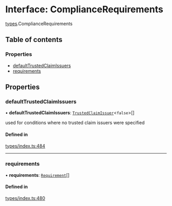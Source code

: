 # Interface: ComplianceRequirements

[types](../wiki/types).ComplianceRequirements

## Table of contents

### Properties

- [defaultTrustedClaimIssuers](../wiki/types.ComplianceRequirements#defaulttrustedclaimissuers)
- [requirements](../wiki/types.ComplianceRequirements#requirements)

## Properties

### defaultTrustedClaimIssuers

• **defaultTrustedClaimIssuers**: [`TrustedClaimIssuer`](../wiki/types.TrustedClaimIssuer)<``false``\>[]

used for conditions where no trusted claim issuers were specified

#### Defined in

[types/index.ts:484](https://github.com/PolymeshAssociation/polymesh-sdk/blob/46129005/src/types/index.ts#L484)

___

### requirements

• **requirements**: [`Requirement`](../wiki/types.Requirement)[]

#### Defined in

[types/index.ts:480](https://github.com/PolymeshAssociation/polymesh-sdk/blob/46129005/src/types/index.ts#L480)
